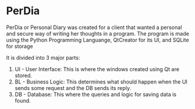 # PerDia
PerDia or Personal Diary was created for a client that wanted a personal and secure way of writing her thoughts in a program.
The program is made using the Python Programming Languange, QtCreator for its UI, and SQLite for storage

It is divided into 3 major parts:

1. UI - User Interface: This is where the windows created using Qt are stored.
2. BL - Business Logic: This determines what should happen when the UI sends some request and the DB sends its reply.
3. DB - Database: This where the queries and logic for saving data is found.
